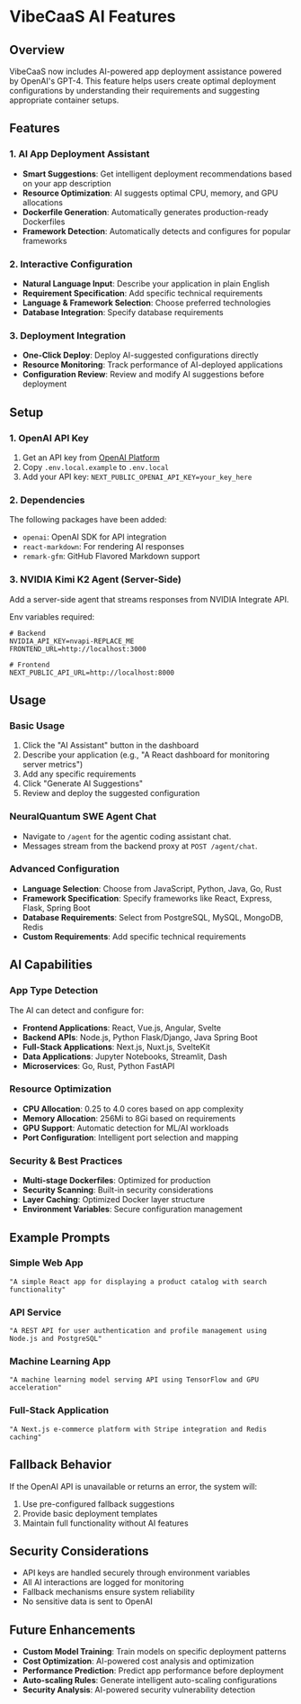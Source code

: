 # VibeCaaS AI Features

## Overview
VibeCaaS now includes AI-powered app deployment assistance powered by OpenAI's GPT-4. This feature helps users create optimal deployment configurations by understanding their requirements and suggesting appropriate container setups.

## Features

### 1. AI App Deployment Assistant
- **Smart Suggestions**: Get intelligent deployment recommendations based on your app description
- **Resource Optimization**: AI suggests optimal CPU, memory, and GPU allocations
- **Dockerfile Generation**: Automatically generates production-ready Dockerfiles
- **Framework Detection**: Automatically detects and configures for popular frameworks

### 2. Interactive Configuration
- **Natural Language Input**: Describe your application in plain English
- **Requirement Specification**: Add specific technical requirements
- **Language & Framework Selection**: Choose preferred technologies
- **Database Integration**: Specify database requirements

### 3. Deployment Integration
- **One-Click Deploy**: Deploy AI-suggested configurations directly
- **Resource Monitoring**: Track performance of AI-deployed applications
- **Configuration Review**: Review and modify AI suggestions before deployment

## Setup

### 1. OpenAI API Key
1. Get an API key from [OpenAI Platform](https://platform.openai.com/api-keys)
2. Copy `.env.local.example` to `.env.local`
3. Add your API key: `NEXT_PUBLIC_OPENAI_API_KEY=your_key_here`

### 2. Dependencies
The following packages have been added:
- `openai`: OpenAI SDK for API integration
- `react-markdown`: For rendering AI responses
- `remark-gfm`: GitHub Flavored Markdown support

### 3. NVIDIA Kimi K2 Agent (Server-Side)
Add a server-side agent that streams responses from NVIDIA Integrate API.

Env variables required:

```
# Backend
NVIDIA_API_KEY=nvapi-REPLACE_ME
FRONTEND_URL=http://localhost:3000

# Frontend
NEXT_PUBLIC_API_URL=http://localhost:8000
```

## Usage

### Basic Usage
1. Click the "AI Assistant" button in the dashboard
2. Describe your application (e.g., "A React dashboard for monitoring server metrics")
3. Add any specific requirements
4. Click "Generate AI Suggestions"
5. Review and deploy the suggested configuration

### NeuralQuantum SWE Agent Chat
- Navigate to `/agent` for the agentic coding assistant chat.
- Messages stream from the backend proxy at `POST /agent/chat`.

### Advanced Configuration
- **Language Selection**: Choose from JavaScript, Python, Java, Go, Rust
- **Framework Specification**: Specify frameworks like React, Express, Flask, Spring Boot
- **Database Requirements**: Select from PostgreSQL, MySQL, MongoDB, Redis
- **Custom Requirements**: Add specific technical requirements

## AI Capabilities

### App Type Detection
The AI can detect and configure for:
- **Frontend Applications**: React, Vue.js, Angular, Svelte
- **Backend APIs**: Node.js, Python Flask/Django, Java Spring Boot
- **Full-Stack Applications**: Next.js, Nuxt.js, SvelteKit
- **Data Applications**: Jupyter Notebooks, Streamlit, Dash
- **Microservices**: Go, Rust, Python FastAPI

### Resource Optimization
- **CPU Allocation**: 0.25 to 4.0 cores based on app complexity
- **Memory Allocation**: 256Mi to 8Gi based on requirements
- **GPU Support**: Automatic detection for ML/AI workloads
- **Port Configuration**: Intelligent port selection and mapping

### Security & Best Practices
- **Multi-stage Dockerfiles**: Optimized for production
- **Security Scanning**: Built-in security considerations
- **Layer Caching**: Optimized Docker layer structure
- **Environment Variables**: Secure configuration management

## Example Prompts

### Simple Web App
```
"A simple React app for displaying a product catalog with search functionality"
```

### API Service
```
"A REST API for user authentication and profile management using Node.js and PostgreSQL"
```

### Machine Learning App
```
"A machine learning model serving API using TensorFlow and GPU acceleration"
```

### Full-Stack Application
```
"A Next.js e-commerce platform with Stripe integration and Redis caching"
```

## Fallback Behavior

If the OpenAI API is unavailable or returns an error, the system will:
1. Use pre-configured fallback suggestions
2. Provide basic deployment templates
3. Maintain full functionality without AI features

## Security Considerations

- API keys are handled securely through environment variables
- All AI interactions are logged for monitoring
- Fallback mechanisms ensure system reliability
- No sensitive data is sent to OpenAI

## Future Enhancements

- **Custom Model Training**: Train models on specific deployment patterns
- **Cost Optimization**: AI-powered cost analysis and optimization
- **Performance Prediction**: Predict app performance before deployment
- **Auto-scaling Rules**: Generate intelligent auto-scaling configurations
- **Security Analysis**: AI-powered security vulnerability detection